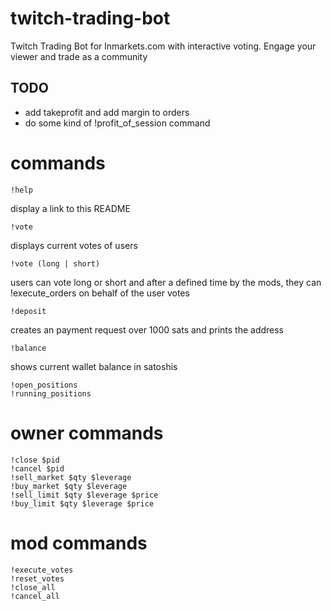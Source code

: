 # twitch-trading-bot
Twitch Trading Bot for lnmarkets.com with interactive voting. Engage your viewer and trade as a community

## TODO
* add takeprofit and add margin to orders
* do some kind of !profit_of_session command

# commands

```
!help
```
display a link to this README

```
!vote
```
displays current votes of users
```
!vote (long | short)
```
users can vote long or short and after a defined time by the mods, they can !execute_orders on behalf of the user votes

```
!deposit
```
creates an payment request over 1000 sats and prints the address
```
!balance
```
shows current wallet balance in satoshis
```
!open_positions
!running_positions

```
# owner commands
```
!close $pid
!cancel $pid
!sell_market $qty $leverage
!buy_market $qty $leverage
!sell_limit $qty $leverage $price
!buy_limit $qty $leverage $price
```

# mod commands
```
!execute_votes
!reset_votes
!close_all
!cancel_all
```
